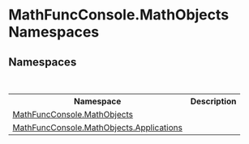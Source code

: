 # MathFuncConsole.MathObjects Namespaces

## Namespaces
&nbsp;<table><tr><th>Namespace</th><th>Description</th></tr><tr><td><a href="8745ab18-90ba-9b9b-5ed1-279bdfc5b1d4">MathFuncConsole.MathObjects</a></td><td></td></tr><tr><td><a href="d9e4b2f9-9258-2f31-ca55-43e6b838bbc3">MathFuncConsole.MathObjects.Applications</a></td><td></td></tr></table>&nbsp;
